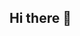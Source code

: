 ## Hi there 👋

<!--
**RincetheWind/RincetheWind** is a ✨ _special_ ✨ repository because its `README.md` (this file) appears on your GitHub profile.

Here are some ideas to get you started:

- 🔭 I’m currently working on my apprenticeship.
- 🌱 I’m currently learning php and Java.

- 🤔 I’m looking for help with learning programming.
- ⚡ Fun fact: I love tabletop RPG.
-->
